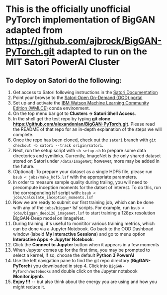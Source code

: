 # This is the officially unofficial PyTorch implementation of BigGAN adapted from <https://github.com/ajbrock/BigGAN-PyTorch.git> adapted to run on the MIT Satori PowerAI Cluster

## To deploy on Satori do the following:

1. Get access to Satori following instructions in the [Satori Documentation](https://mit-satori.github.io/satori-basics.html)
2. Point your browse to the [Satori Open On-Demand (OOD)  portal](https://satori-portal.mit.edu/pun/sys/dashboard)
3. Set up and activate the [IBM Watson Machine Learning Community Edition (WMLCE)](https://mit-satori.github.io/satori-ai-frameworks.html#) conda environment.
4. On the top menu bar got to **Clusters -> Satori Shell Access**.
5. In the  shell get the test repo by typing  **git clone <https://github.com/alexandonian/BigGAN-PyTorch.git>**. Please read the README of that repo for an in-depth explanation of the steps we will complete.
6. Once the repo has been cloned, check out the `satori` branch with `git checkout -b satori --track origin/satori`.
7. Next, run the setup script with `sh setup.sh` to prepare some data directories and symlinks. Currently, ImageNet is the only shared dataset stored on Satori under `/data/ImageNet`; however, more may be added in the future.
8. (Optional): To prepare your dataset as a single HDF5 file, please run `bsub < jobs/make_hdf5.lsf` with the appropriate parameters.
9. In order to measure sample quality during traiing, you will need to precompute inception moments for the datset of interest. To do this, run the corresponding lsf script with: `bsub < jobs/calculate_inception_moments.lsf`
10. Now we are ready to submit our first training job, which can be done with any of the `jobs/biggan*` lsf scripts. For example, run `bsub < jobs/biggan_deep128_imagenet.lsf` to start training a 128px resolution BigGAN-Deep model on ImageNet.
11. During training, it's useful to monititor various training metrics, which can be done via a Jupyter Notebook. Go back to the OOD Dashboad window (labeld **My Interactive Sessions**) and go to menu option **Interactive Apps -> Jupyter Notebook**.
12. Click the **Connect to Jupyter** button when it appears in a few moments
13. When Jupyter comes up for the first time, you may be prompted to select a kernel, If so, choose the default **Python 3 PowerAI**
14. Use the left navigation pane to find the git repo directory (**BigGAN-PyTorch**) you downloaded in step 4. Click into `BigGAN-PyTorch/notebooks` and double click on the Jupyter notebook **Monitor.ipynb**.
15. **Enjoy !!!** -- but also think about the energy you are using and how you might reduce it.
